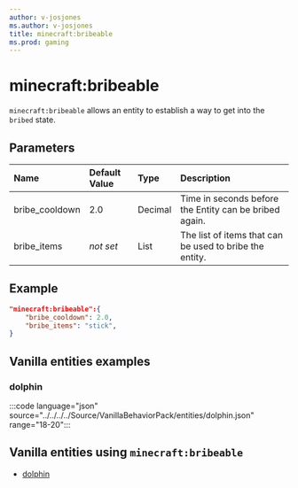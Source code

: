 ```yaml
---
author: v-josjones
ms.author: v-josjones
title: minecraft:bribeable
ms.prod: gaming
---
```


# minecraft:bribeable

`minecraft:bribeable` allows an entity to establish a way to get into the `bribed` state.

## Parameters

|Name |Default Value  |Type  |Description  |
|:----------|:----------|:----------|:----------|
|bribe_cooldown| 2.0| Decimal| Time in seconds before the Entity can be bribed again. |
|bribe_items|*not set* | List|  The list of items that can be used to bribe the entity. |

## Example

```json
"minecraft:bribeable":{
    "bribe_cooldown": 2.0,
    "bribe_items": "stick",
}
```

## Vanilla entities examples

### dolphin

:::code language="json" source="../../../../Source/VanillaBehaviorPack/entities/dolphin.json" range="18-20":::

## Vanilla entities using `minecraft:bribeable`

- [dolphin](../../../../Source/VanillaBehaviorPack_Snippets/entities/dolphin.md)
